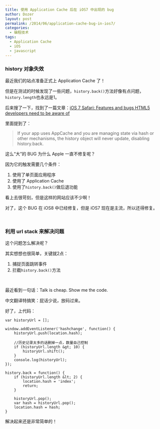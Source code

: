 ```yaml
---
title: 使用 Application Cache 后在 iOS7 中出现的 bug
author: Dozer
layout: post
permalink: /2014/06/application-cache-bug-in-ios7/
categories:
  - 编程技术
tags:
  - Application Cache
  - iOS
  - javascript
---
```

### history 对象失效

最近我们的站点准备正式上 Application Cache 了！

但是在测试的时候发现了一些问题，`history.back()`方法好像有点问题，`history.length`也永远是1。

后来搜了一下，找到了一篇文章：<a href="http://www.imore.com/ios-7-safari-features-and-bugs-html5-developers-need-be-aware" target="_blank">iOS 7 Safari: Features and bugs HTML5 developers need to be aware of</a>

里面提到了：

> If your app uses AppCache and you are managing state via hash or other mechanisms, the history object will never update, disabling history.back.

<!--more-->

这么“大”的 BUG 为什么 Apple 一直不修复呢？

因为它的触发需要几个条件：

1.  使用了单页面应用程序
2.  使用了 Application Cache
3.  使用了`history.back()`做后退功能

看上去很苛刻，但是这样的网站应该不少啊！

对了，这个 BUG 在 iOS8 中已经修复，但是 iOS7 现在是主流，所以还得修复。

&nbsp;

### 利用 url stack 来解决问题

这个问题怎么解决呢？

其实想想也很简单，关键就2点：

1.  捕捉页面跳转事件
2.  拦截`history.back()`方法

&nbsp;

最近看到一句话：Talk is cheap. Show me the code.

中文翻译特搞笑：屁话少说，放码过来。

好了，上代码：

    var historyUrl = [];

    window.addEventListener('hashchange', function() {
        historyUrl.push(location.hash);

        //历史记录太多的话删掉一点，数量自己控制
        if (historyUrl.length &gt; 10) {
            historyUrl.shift();
        }
        console.log(historyUrl);
    });

    history.back = function() {
        if (historyUrl.length &lt; 2) {
            location.hash = 'index';
            return;
        }

        historyUrl.pop();
        var hash = historyUrl.pop();
        location.hash = hash;
    }

解决起来还是非常简单的！
